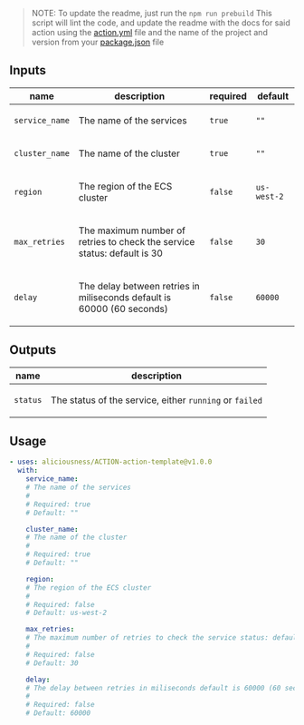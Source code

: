 > NOTE: To update the readme, just run the `npm run prebuild` This script will lint the code, and update the readme with the docs for said action using the [action.yml](./action.yml) file and the name of the project and version from your [package.json](./package.json) file

<!-- action-docs-header source="action.yml" -->

<!-- action-docs-header source="action.yml" -->

<!-- action-docs-inputs source="action.yml" -->
## Inputs

| name | description | required | default |
| --- | --- | --- | --- |
| `service_name` | <p>The name of the services</p> | `true` | `""` |
| `cluster_name` | <p>The name of the cluster</p> | `true` | `""` |
| `region` | <p>The region of the ECS cluster</p> | `false` | `us-west-2` |
| `max_retries` | <p>The maximum number of retries to check the service status: default is 30</p> | `false` | `30` |
| `delay` | <p>The delay between retries in miliseconds default is 60000 (60 seconds)</p> | `false` | `60000` |
<!-- action-docs-inputs source="action.yml" -->

<!-- action-docs-outputs source="action.yml" -->
## Outputs

| name | description |
| --- | --- |
| `status` | <p>The status of the service, either <code>running</code> or <code>failed</code></p> |
<!-- action-docs-outputs source="action.yml" -->

<!-- action-docs-usage source="action.yml" project="aliciousness/ACTION-action-template" version="v1.0.0" -->
## Usage

```yaml
- uses: aliciousness/ACTION-action-template@v1.0.0
  with:
    service_name:
    # The name of the services
    #
    # Required: true
    # Default: ""

    cluster_name:
    # The name of the cluster
    #
    # Required: true
    # Default: ""

    region:
    # The region of the ECS cluster
    #
    # Required: false
    # Default: us-west-2

    max_retries:
    # The maximum number of retries to check the service status: default is 30
    #
    # Required: false
    # Default: 30

    delay:
    # The delay between retries in miliseconds default is 60000 (60 seconds)
    #
    # Required: false
    # Default: 60000
```
<!-- action-docs-usage source="action.yml" project="aliciousness/ACTION-action-template" version="v1.0.0" -->
